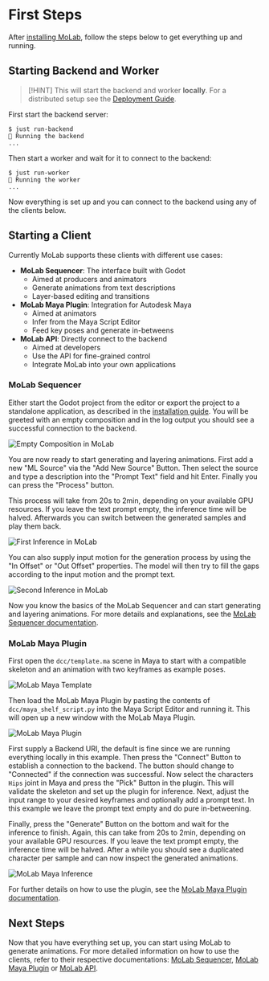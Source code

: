 # First Steps

After [installing MoLab](installation.md), follow the steps below to get everything up and running.

## Starting Backend and Worker

> [!HINT]
> This will start the backend and worker **locally**. For a distributed setup see the [Deployment Guide](../deployment.md).

First start the backend server:

```console
$ just run-backend
🚀 Running the backend
...
```

Then start a worker and wait for it to connect to the backend:

```console
$ just run-worker
🚀 Running the worker
...
```

Now everything is set up and you can connect to the backend using any of the clients below.

## Starting a Client

Currently MoLab supports these clients with different use cases:

- **MoLab Sequencer**: The interface built with Godot
    - Aimed at producers and animators
    - Generate animations from text descriptions
    - Layer-based editing and transitions
- **MoLab Maya Plugin**: Integration for Autodesk Maya
    - Aimed at animators
    - Infer from the Maya Script Editor
    - Feed key poses and generate in-betweens
- **MoLab API**: Directly connect to the backend
    - Aimed at developers
    - Use the API for fine-grained control
    - Integrate MoLab into your own applications

### MoLab Sequencer

Either start the Godot project from the editor or export the project to a standalone application, as described in the [installation guide](installation.md).
You will be greeted with an empty composition and in the log output you should see a successful connection to the backend.

![Empty Composition in MoLab](../assets/MoLab_empty.png)

You are now ready to start generating and layering animations.
First add a new "ML Source" via the "Add New Source" Button. Then select the source and type a description into the "Prompt Text" field and hit Enter.
Finally you can press the "Process" button.

This process will take from 20s to 2min, depending on your available GPU resources. If you leave the text prompt empty, the inference time will be halved. Afterwards you can switch between the generated samples and play them back.

![First Inference in MoLab](../assets/MoLab_first_inference.png)

You can also supply input motion for the generation process by using the "In Offset" or "Out Offset" properties. The model will then try to fill the gaps according to the input motion and the prompt text.

![Second Inference in MoLab](../assets/MoLab_second_inference.png)

Now you know the basics of the MoLab Sequencer and can start generating and layering animations.
For more details and explanations, see the [MoLab Sequencer documentation](../usage/sequencer.md).

### MoLab Maya Plugin

First open the `dcc/template.ma` scene in Maya to start with a compatible skeleton and an animation with two keyframes as example poses.

![MoLab Maya Template](../assets/Maya_template.png)

Then load the MoLab Maya Plugin by pasting the contents of `dcc/maya_shelf_script.py` into the Maya Script Editor and running it.
This will open up a new window with the MoLab Maya Plugin.

![MoLab Maya Plugin](../assets/MoLab_maya_plugin.png)

First supply a Backend URI, the default is fine since we are running everything locally in this example.
Then press the "Connect" Button to establish a connection to the backend.
The button should change to "Connected" if the connection was successful.
Now select the characters `Hips` joint in Maya and press the "Pick" Button in the plugin. This will validate the skeleton and set up the plugin for inference.
Next, adjust the input range to your desired keyframes and optionally add a prompt text.
In this example we leave the prompt text empty and do pure in-betweening.

Finally, press the "Generate" Button on the bottom and wait for the inference to finish. Again, this can take from 20s to 2min, depending on your available GPU resources. If you leave the text prompt empty, the inference time will be halved.
After a while you should see a duplicated character per sample and can now inspect the generated animations.

![MoLab Maya Inference](../assets/MoLab_maya_inference.png)

For further details on how to use the plugin, see the [MoLab Maya Plugin documentation](../usage/maya-plugin.md).

## Next Steps

Now that you have everything set up, you can start using MoLab to generate animations.
For more detailed information on how to use the clients, refer to their respective documentations: [MoLab Sequencer](../usage/sequencer.md), [MoLab Maya Plugin](../usage/maya-plugin.md) or [MoLab API](../api-reference/api-example.md).
